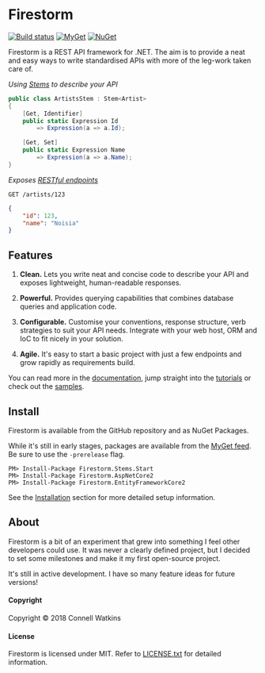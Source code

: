 # Firestorm

[![Build status](https://ci.appveyor.com/api/projects/status/1bo4yw50e7m7m2cm?svg=true)](https://ci.appveyor.com/project/connellw/firestorm) [![MyGet](https://img.shields.io/myget/firestorm/v/Firestorm.Endpoints.svg?label=myget)](https://myget.org/gallery/firestorm) [![NuGet](https://img.shields.io/nuget/v/Firestorm.svg)](https://www.nuget.org/packages/Firestorm)

Firestorm is a REST API framework for .NET. The aim is to provide a neat and easy ways to write standardised APIs with more of the leg-work taken care of.

_Using [Stems](docs/stems/stems-intro.md) to describe your API_

```csharp
public class ArtistsStem : Stem<Artist>
{
    [Get, Identifier]
    public static Expression Id
        => Expression(a => a.Id);

    [Get, Set]
    public static Expression Name
        => Expression(a => a.Name);
}
```

_Exposes [RESTful endpoints](docs/endpoints/querying.md)_

```http
GET /artists/123
```
```json
{
    "id": 123,
    "name": "Noisia"
}
```

## Features

1. **Clean.** Lets you write neat and concise code to describe your API and exposes lightweight, human-readable responses.

2. **Powerful.** Provides querying capabilities that combines database queries and application code.

3. **Configurable.** Customise your conventions, response structure, verb strategies to suit your API needs. Integrate with your web host, ORM and IoC to fit nicely in your solution.

4. **Agile.** It's easy to start a basic project with just a few endpoints and grow rapidly as requirements build.

You can read more in the [documentation](https://firestorm.readthedocs.org), jump straight into the [tutorials](https://github.com/connellw/Firestorm/wiki/Tutorials) or check out the [samples](https://github.com/connellw/FirestormSamples).

## Install

Firestorm is available from the GitHub repository and as NuGet Packages.

While it's still in early stages, packages are available from the [MyGet feed](https://www.myget.org/F/firestorm/api/v3/index.json). Be sure to use the `-prerelease` flag.

```
PM> Install-Package Firestorm.Stems.Start
PM> Install-Package Firestorm.AspNetCore2
PM> Install-Package Firestorm.EntityFrameworkCore2
```

See the [Installation](docs/setup/installation.md) section for more detailed setup information.

## About

Firestorm is a bit of an experiment that grew into something I feel other developers could use. It was never a clearly defined project, but I decided to set some milestones and make it my first open-source project.

It's still in active development. I have so many feature ideas for future versions!

#### Copyright
Copyright &copy; 2018 Connell Watkins

#### License
Firestorm is licensed under MIT. Refer to [LICENSE.txt](LICENSE.txt) for detailed information.